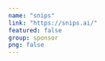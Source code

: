 ```yaml
---
name: "snips"
link: "https://snips.ai/"
featured: false
group: sponsor
png: false
---
```


<!-- Their description. -->
